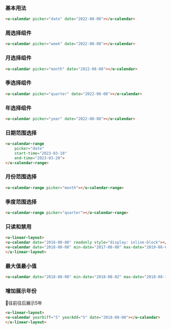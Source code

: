 ### 基本用法

``` html
<u-calendar picker="date" date="2022-08-08"></u-calendar>
```

### 周选择组件

``` html
<u-calendar picker="week" date="2022-08-08"></u-calendar>
```

### 月选择组件

``` html
<u-calendar picker="month" date="2022-08-08"></u-calendar>
```

### 季选择组件

``` html
<u-calendar picker="quarter" date="2022-08-08"></u-calendar>
```


### 年选择组件

``` html
<u-calendar picker="year" date="2022-08-08"></u-calendar>
```

### 日期范围选择

``` html
<u-calendar-range
    picker="date"
    start-time="2023-03-10"
    end-time="2023-03-20">
</u-calendar-range>
```

### 月份范围选择

``` html
<u-calendar-range picker="month"></u-calendar-range>
```

### 季度范围选择

``` html
<u-calendar-range picker="quarter"></u-calendar-range>
```


### 只读和禁用
``` html
<u-linear-layout>
<u-calendar date="2018-08-08" readonly style="display: inline-block"></u-calendar>
<u-calendar date="2018-08-08" min-date="2017-08-08" max-date="2019-08-08" disabled style="display: inline-block"></u-calendar>
</u-linear-layout>
```

### 最大值最小值
``` html
<u-calendar date="2018-08-08" min-date="2018-08-02" max-date="2018-08-18"></u-calendar>
```

### 增加展示年份

往前往后展示5年

``` html
<u-linear-layout>
<u-calendar yearDiff="5" yearAdd="5" date="2018-08-08"></u-calendar>
</u-linear-layout>
```
